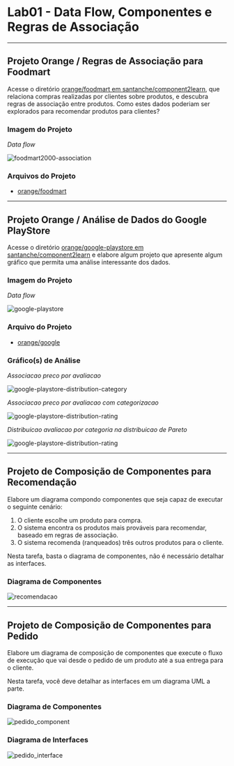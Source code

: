 # Lab01 - Data Flow, Componentes e Regras de Associação

---

## Projeto Orange / Regras de Associação para Foodmart

Acesse o diretório [orange/foodmart em santanche/component2learn](https://github.com/santanche/component2learn/tree/master/labs/01-data-flow/orange/foodmart), que relaciona compras realizadas por clientes sobre produtos, e descubra regras de associação entre produtos. Como estes dados poderiam ser explorados para recomendar produtos para clientes?

### Imagem do Projeto

_Data flow_  

![foodmart2000-association](images/foodmart2000-association.png)

### Arquivos do Projeto

- [orange/foodmart](orange/foodmart)

---

## Projeto Orange / Análise de Dados do Google PlayStore

Acesse o diretório [orange/google-playstore em santanche/component2learn](https://github.com/santanche/component2learn/tree/master/labs/01-data-flow/orange/google-playstore) e elabore algum projeto que apresente algum gráfico que permita uma análise interessante dos dados.

### Imagem do Projeto

_Data flow_  

![google-playstore](images/google-playstore.png)

### Arquivo do Projeto

- [orange/google](orange/google)

### Gráfico(s) de Análise

_Associacao preco por avaliacao_  

![google-playstore-distribution-category](images/google-playstore-rating-price-association.png)  


_Associacao preco por avaliacao com categorizacao_  

![google-playstore-distribution-rating](images/google-playstore-rating-price-category-association.png)

_Distribuicao avaliacao por categoria na distribuicao de Pareto_  

![google-playstore-distribution-rating](images/google-playstore-rating-category-pareto-distribution.png)

---

## Projeto de Composição de Componentes para Recomendação

Elabore um diagrama compondo componentes que seja capaz de executar o seguinte cenário:

1. O cliente escolhe um produto para compra.
2. O sistema encontra os produtos mais prováveis para recomendar, baseado em regras de associação.
3. O sistema recomenda (ranqueados) três outros produtos para o cliente.

Nesta tarefa, basta o diagrama de componentes, não é necessário detalhar as interfaces.

### Diagrama de Componentes

![recomendacao](images/exercicio3.png)

---

## Projeto de Composição de Componentes para Pedido

Elabore um diagrama de composição de componentes que execute o fluxo de execução que vai desde o pedido de um produto até a sua entrega para o cliente.

Nesta tarefa, você deve detalhar as interfaces em um diagrama UML a parte.

### Diagrama de Componentes

![pedido_component](images/exercicio4-componentes.png)

### Diagrama de Interfaces

![pedido_interface](images/exercicio4-interfaces.png)
